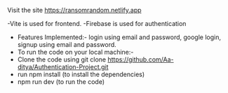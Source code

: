 Visit the site https://ransomrandom.netlify.app

-Vite is used for frontend.
-Firebase is used for authentication
- Features Implemented:- login using email and password, google login, signup using email and password.
- To run the code on your local machine:-
- Clone the code using git clone https://github.com/Aa-ditya/Authentication-Project.git
- run npm install (to install the dependencies)
- npm run dev (to run the code) 
